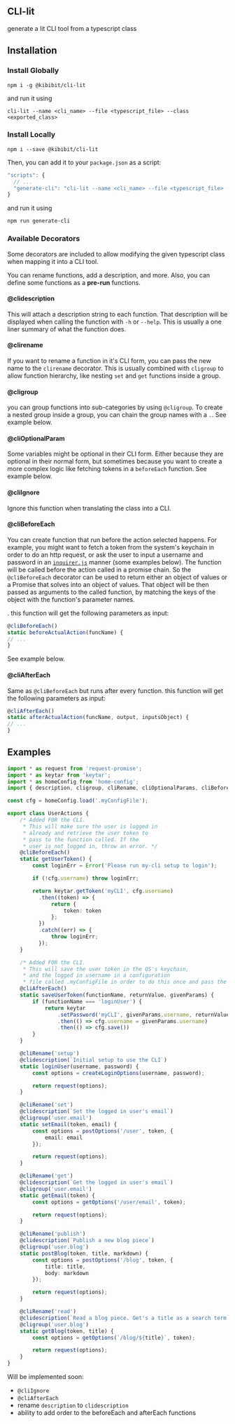 ## CLI-lit

generate a lit CLI tool from a typescript class

## Installation

### Install Globally
```
npm i -g @kibibit/cli-lit 
```
and run it using
```
cli-lit --name <cli_name> --file <typescript_file> --class <exported_class>
```

### Install Locally
```
npm i --save @kibibit/cli-lit
```
Then, you can add it to your `package.json` as a script:
```javascript
"scripts": {
  // ...
  "generate-cli": "cli-lit --name <cli_name> --file <typescript_file> --class <exported_class>"
}
```
and run it using
```
npm run generate-cli
```

### Available Decorators

Some decorators are included to allow modifying the given typescript class when mapping it into a CLI tool.

You can rename functions, add a description, and more. Also, you can define some functions as a **pre-run** functions.

#### @clidescription

This will attach a description string to each function. That description will be displayed when calling the function with `-h` or `--help`. This is usually a one liner summary of what the function does.

#### @clirename

If you want to rename a function in it's CLI form, you can pass the new name to the `clirename` decorator. This is usually combined with `cligroup` to allow function hierarchy, like nesting `set` and `get` functions inside a group.

#### @cligroup

you can group functions into sub-categories by using `@cligroup`. To create a nested group inside a group, you can chain the group names with a `.`. See example below.

#### @cliOptionalParam

Some variables might be optional in their CLI form. Either because they are optional in their normal form, but sometimes because you want to create a more complex logic like fetching tokens in a `beforeEach` function. See example below.

#### @cliIgnore

Ignore this function when translating the class into a CLI.

#### @cliBeforeEach 

You can create function that run before the action selected happens. For example, you might want to fetch a token from the system's keychain in order to do an http request, or ask the user to input a username and password in an [`inquirer.js`](https://github.com/SBoudrias/Inquirer.js/) manner (some examples below). The function will be called before the action called in a promise chain. So the `@cliBeforeEach` decorator can be used to return either an object of values or a Promise that solves into an object of values. That object will be then passed as arguments to the called function, by matching the keys of the object with the function's parameter names.

. this function will get the following parameters as input:
```typescript
@cliBeforeEach()
static beforeActualAction(funcName) {
// ...
}
```

See example below.

#### @cliAfterEach

Same as `@cliBeforeEach` but runs after every function. this function will get the following parameters as input:
```typescript
@cliAfterEach()
static afterActualAction(funcName, output, inputsObject) {
// ...
}
```

## Examples

```typescript
import * as request from 'request-promise';
import * as keytar from 'keytar';
import * as homeConfig from 'home-config';
import { description, cligroup, cliRename, cliOptionalParams, cliBeforeEach } from '@kibibit/cli-lit';

const cfg = homeConfig.load('.myConfigFile');

export class UserActions {
    /* Added FOR the CLI.
     * This will make sure the user is logged in
     * already and retrieve the user token to
     * pass to the function called. If the
     * user is not logged in, throw an error. */
    @cliBeforeEach()
    static getUserToken() {
        const loginErr = Error('Please run my-cli setup to login');

        if (!cfg.username) throw loginErr;

        return keytar.getToken('myCLI', cfg.username)
          .then((token) => {
              return {
                  token: token
              };
          })
          .catch((err) => {
              throw loginErr;
          });
    }

    /* Added FOR the CLI.
     * This will save the user token in the OS's keychain,
     * and the logged in username in a configuration
     * file called .myConfigFile in order to do this once and pass the token using the getUserToken function */
    @cliAfterEach()
    static saveUserToken(functionName, returnValue, givenParams) {
        if (functionName === 'loginUser') {
            return keytar
                .setPassword('myCLI', givenParams.username, returnValue)
                .then(() => cfg.username = givenParams.username)
                .then(() => cfg.save())
        }
    }

    @cliRename('setup')
    @clidescription(`Initial setup to use the CLI`)
    static loginUser(username, password) {
        const options = createLoginOptions(username, password);

        return request(options);
    }

    @cliRename('set')
    @clidescription(`Set the logged in user's email`)
    @cligroup('user.email')
    static setEmail(token, email) {
        const options = postOptions('/user', token, {
            email: email
        });

        return request(options);
    }

    @cliRename('get')
    @clidescription(`Get the logged in user's email`)
    @cligroup('user.email')
    static getEmail(token) {
        const options = getOptions('/user/email', token);

        return request(options);
    }

    @cliRename('publish')
    @clidescription(`Publish a new blog piece`)
    @cligroup('user.blog')
    static postBlog(token, title, markdown) {
        const options = postOptions('/blog', token, {
            title: title,
            body: markdown
        });

        return request(options);
    }

    @cliRename('read')
    @clidescription(`Read a blog piece. Get's a title as a search term`)
    @cligroup('user.blog')
    static getBlog(token, title) {
        const options = getOptions(`/blog/${title}`, token);

        return request(options);
    }
}
```

Will be implemented soon:
- `@cliIgnore`
- `@cliAfterEach`
- rename `description` to `clidescription`
- ability to add order to the beforeEach and afterEach functions